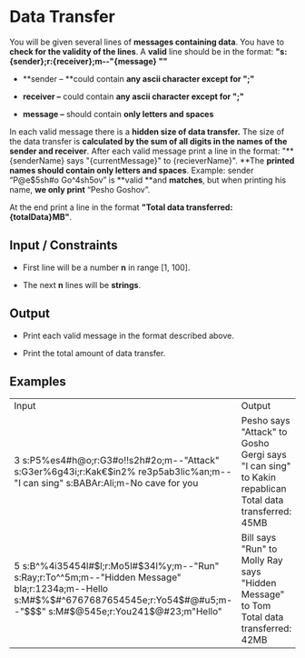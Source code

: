 # Data Transfer

You will be given several lines of **messages containing data**. You have to **check for the validity of the lines**. A **valid** line should be in the format: **"s:{sender};r:{receiver};m--"{message} ""**

* **sender – **could contain **any ascii character except for ";"**

* **receiver –** could contain **any ascii character except for ";"**

* **message –** should contain **only letters and spaces**

In each valid message there is a **hidden size of data transfer.** The size of the data transfer is **calculated by the sum of all digits in the names of the sender and receiver**. After each valid message print a line in the format: "**{senderName} says "{currentMessage}" to {recieverName}". **The **printed names should contain only letters and spaces**. Example: sender “P@e$5sh#o Go^4sh5ov” is **valid **and **matches**, but when printing his name, **we only print** “Pesho Goshov”. 

At the end print a line in the format **"Total data transferred: {totalData}MB"**.

## Input / Constraints

* First line will be a number **n** in range [1, 100].

* The next **n** lines will be **strings**.

## Output

* Print each valid message in the format described above.

* Print the total amount of data transfer.

## Examples

<table>
  <tr>
    <td>Input</td>
    <td>Output</td>
  </tr>
  <tr>
    <td>3
s:P5%es4#h@o;r:G3#o!!s2h#2o;m--"Attack"
s:G3er%6g43i;r:Kak€$in2% re3p5ab3lic%an;m--"I can sing"
s:BABAr:Ali;m-No cave for you</td>
    <td>Pesho says "Attack" to Gosho
Gergi says "I can sing" to Kakin repablican
Total data transferred: 45MB</td>
  </tr>
  <tr>
    <td>5
s:B^%4i35454l#$l;r:Mo5l#$34l%y;m--"Run"
s:Ray;r:To^^5m;m--"Hidden Message"
bla;r:1234a;m--Hello
s:M#$%$#^6767687654545e;r:Yo54$#@#u5;m--"$$$"
s:M#$@545e;r:You241$@#23;m"Hello"</td>
    <td>Bill says "Run" to Molly
Ray says "Hidden Message" to Tom
Total data transferred: 42MB</td>
  </tr>
</table>


